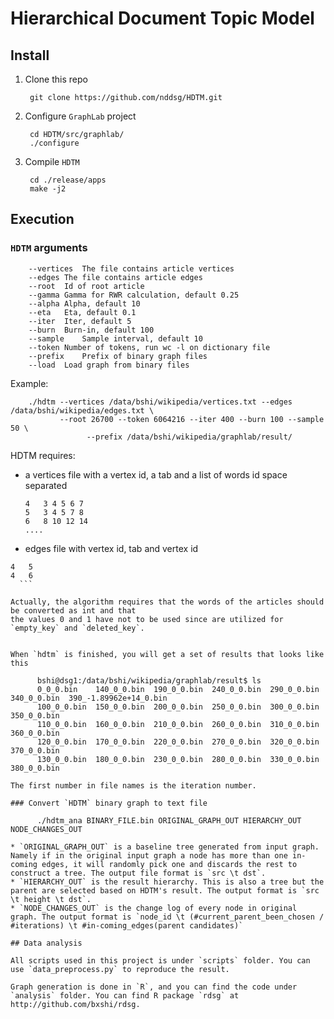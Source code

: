 # Hierarchical Document Topic Model

## Install

1. Clone this repo

		git clone https://github.com/nddsg/HDTM.git

2. Configure `GraphLab` project

		cd HDTM/src/graphlab/
		./configure

3. Compile `HDTM`

		cd ./release/apps
		make -j2

## Execution

### `HDTM` arguments

		--vertices	The file contains article vertices
		--edges	The file contains article edges
		--root	Id of root article
		--gamma	Gamma for RWR calculation, default 0.25
		--alpha	Alpha, default 10
		--eta	Eta, default 0.1
		--iter	Iter, default 5
		--burn	Burn-in, default 100
		--sample	Sample interval, default 10
		--token	Number of tokens, run wc -l on dictionary file
		--prefix	Prefix of binary graph files
		--load	Load graph from binary files

Example:

		./hdtm --vertices /data/bshi/wikipedia/vertices.txt --edges /data/bshi/wikipedia/edges.txt \
		       --root 26700 --token 6064216 --iter 400 --burn 100 --sample 50 \
					 --prefix /data/bshi/wikipedia/graphlab/result/


 HDTM requires:

 - a vertices file with a vertex id, a tab and a list of words id space separated

 	```
 	4	3 4 5 6 7
 	5	3 4 5 7 8
	6	8 10 12 14
 	....
 	```
 - edges file with vertex id, tab and vertex id

  ```
4	5
4	6
	```

Actually, the algorithm requires that the words of the articles should be converted as int and that
the values 0 and 1 have not to be used since are utilized for `empty_key` and `deleted_key`.


When `hdtm` is finished, you will get a set of results that looks like this

		bshi@dsg1:/data/bshi/wikipedia/graphlab/result$ ls
		0_0_0.bin    140_0_0.bin  190_0_0.bin  240_0_0.bin  290_0_0.bin  340_0_0.bin  390_-1.89962e+14_0.bin
		100_0_0.bin  150_0_0.bin  200_0_0.bin  250_0_0.bin  300_0_0.bin  350_0_0.bin
		110_0_0.bin  160_0_0.bin  210_0_0.bin  260_0_0.bin  310_0_0.bin  360_0_0.bin
		120_0_0.bin  170_0_0.bin  220_0_0.bin  270_0_0.bin  320_0_0.bin  370_0_0.bin
		130_0_0.bin  180_0_0.bin  230_0_0.bin  280_0_0.bin  330_0_0.bin  380_0_0.bin

The first number in file names is the iteration number.

### Convert `HDTM` binary graph to text file

		./hdtm_ana BINARY_FILE.bin ORIGINAL_GRAPH_OUT HIERARCHY_OUT NODE_CHANGES_OUT

* `ORIGINAL_GRAPH_OUT` is a baseline tree generated from input graph. Namely if in the original input graph a node has more than one in-coming edges, it will randomly pick one and discards the rest to construct a tree. The output file format is `src \t dst`.
* `HIERARCHY_OUT` is the result hierarchy. This is also a tree but the parent are selected based on HDTM's result. The output format is `src \t height \t dst`.
* `NODE_CHANGES_OUT` is the change log of every node in original graph. The output format is `node_id \t (#current_parent_been_chosen / #iterations) \t #in-coming_edges(parent candidates)`

## Data analysis

All scripts used in this project is under `scripts` folder. You can use `data_preprocess.py` to reproduce the result.

Graph generation is done in `R`, and you can find the code under `analysis` folder. You can find R package `rdsg` at http://github.com/bxshi/rdsg.
